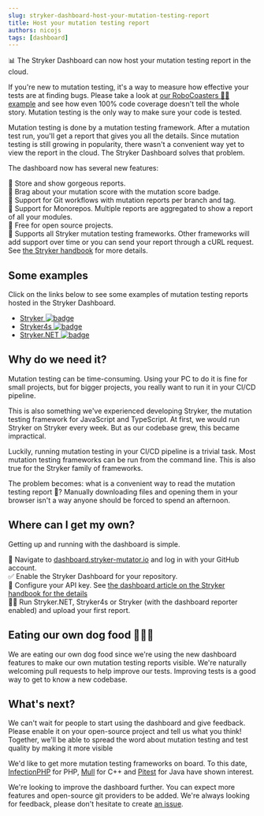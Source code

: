 ```yaml
---
slug: stryker-dashboard-host-your-mutation-testing-report
title: Host your mutation testing report
authors: nicojs
tags: [dashboard]
---
```


📊 The Stryker Dashboard can now host your mutation testing report in the cloud.

<!--truncate-->

If you're new to mutation testing, it's a way to measure how effective your tests are at finding bugs.
Please take a look at [our RoboCoasters 🤖🎢 example](/docs/General/example/) and see how even 100% code coverage doesn't tell the whole story.
Mutation testing is the only way to make sure your code is tested.

Mutation testing is done by a mutation testing framework. After a mutation test run, you'll get a report that gives you all the details.
Since mutation testing is still growing in popularity, there wasn't a convenient way yet to view the report in the cloud.
The Stryker Dashboard solves that problem.

The dashboard now has several new features:

💄 Store and show gorgeous reports.  
🥇 Brag about your mutation score with the mutation score badge.  
🔀 Support for Git workflows with mutation reports per branch and tag.  
🐉 Support for Monorepos. Multiple reports are aggregated to show a report of all your modules.  
💸 Free for open source projects.  
🤝 Supports all Stryker mutation testing frameworks. Other frameworks will add support over time or you can send your report through a cURL request. See [the Stryker handbook](https://github.com/stryker-mutator/stryker-handbook/blob/master/dashboard.md) for more details.

## Some examples

Click on the links below to see some examples of mutation testing reports hosted in the Stryker Dashboard.

- [Stryker ![badge](https://img.shields.io/endpoint?style=flat&url=https%3A%2F%2Fbadge-api.stryker-mutator.io%2Fgithub.com%2Fstryker-mutator%2Fstryker%2Fmaster)](https://dashboard.stryker-mutator.io/reports/github.com/stryker-mutator/stryker-js/master)
- [Stryker4s ![badge](https://img.shields.io/endpoint?style=flat&url=https%3A%2F%2Fbadge-api.stryker-mutator.io%2Fgithub.com%2Fstryker-mutator%2Fstryker4s%2Fmaster)](https://dashboard.stryker-mutator.io/reports/github.com/stryker-mutator/stryker4s/master)
- [Stryker.NET ![badge](https://img.shields.io/endpoint?style=flat&url=https%3A%2F%2Fbadge-api.stryker-mutator.io%2Fgithub.com%2Fstryker-mutator%2Fstryker-net%2Fmaster)](https://dashboard.stryker-mutator.io/reports/github.com/stryker-mutator/stryker-net/master)

## Why do we need it?

Mutation testing can be time-consuming.
Using your PC to do it is fine for small projects, but for bigger projects, you really want to run it in your CI/CD pipeline.

This is also something we've experienced developing Stryker, the mutation testing framework for JavaScript and TypeScript.
At first, we would run Stryker on Stryker every week.
But as our codebase grew, this became impractical.

Luckily, running mutation testing in your CI/CD pipeline is a trivial task.
Most mutation testing frameworks can be run from the command line.
This is also true for the Stryker family of frameworks.

The problem becomes: what is a convenient way to read the mutation testing report 👀?
Manually downloading files and opening them in your browser isn't a way anyone should be forced to spend an afternoon.

## Where can I get my own?

Getting up and running with the dashboard is simple.

🎯 Navigate to [dashboard.stryker-mutator.io](https://dashboard.stryker-mutator.io) and log in with your GitHub account.  
✅ Enable the Stryker Dashboard for your repository.  
🔑 Configure your API key. See [the dashboard article on the Stryker handbook for the details](https://github.com/stryker-mutator/stryker-handbook/blob/master/dashboard.md)  
🏃‍♀️ Run Stryker.NET, Stryker4s or Stryker (with the dashboard reporter enabled) and upload your first report.

## Eating our own dog food 🍴🐶🥫

We are eating our own dog food since we're using the new dashboard features to make our own mutation testing reports visible.
We're naturally welcoming pull requests to help improve our tests.
Improving tests is a good way to get to know a new codebase.

## What's next?

We can't wait for people to start using the dashboard and give feedback.
Please enable it on your open-source project and tell us what you think!
Together, we'll be able to spread the word about mutation testing
and test quality by making it more visible

We'd like to get more mutation testing frameworks on board. To this date, [InfectionPHP](https://twitter.com/maks_rafalko/status/1207256423404638208) for PHP,
[Mull](https://twitter.com/1101_debian/status/1206613696564346881) for C++ and [Pitest](https://twitter.com/_pitest/status/1207251028653068288) for Java
have shown interest.

We're looking to improve the dashboard further. You can expect more features and open-source git providers to be added.
We're always looking for feedback, please don't hesitate to create [an issue](https://github.com/stryker-mutator/stryker-dashboard/issues/new).
